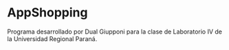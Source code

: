 # AppShopping

Programa desarrollado por Dual Giupponi para la clase de Laboratorio IV de la Universidad Regional Paraná. 